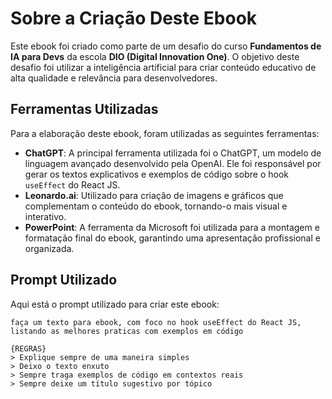 # Sobre a Criação Deste Ebook

Este ebook foi criado como parte de um desafio do curso **Fundamentos de IA para Devs** da escola **DIO (Digital Innovation One)**. O objetivo deste desafio foi utilizar a inteligência artificial para criar conteúdo educativo de alta qualidade e relevância para desenvolvedores.

## Ferramentas Utilizadas

Para a elaboração deste ebook, foram utilizadas as seguintes ferramentas:

- **ChatGPT**: A principal ferramenta utilizada foi o ChatGPT, um modelo de linguagem avançado desenvolvido pela OpenAI. Ele foi responsável por gerar os textos explicativos e exemplos de código sobre o hook `useEffect` do React JS.
- **Leonardo.ai**: Utilizado para criação de imagens e gráficos que complementam o conteúdo do ebook, tornando-o mais visual e interativo.
- **PowerPoint**: A ferramenta da Microsoft foi utilizada para a montagem e formatação final do ebook, garantindo uma apresentação profissional e organizada.

## Prompt Utilizado

Aqui está o prompt utilizado para criar este ebook:

```plaintext
faça um texto para ebook, com foco no hook useEffect do React JS, listando as melhores praticas com exemplos em código

{REGRAS}
> Explique sempre de uma maneira simples
> Deixo o texto enxuto
> Sempre traga exemplos de código em contextos reais
> Sempre deixe um título sugestivo por tópico
